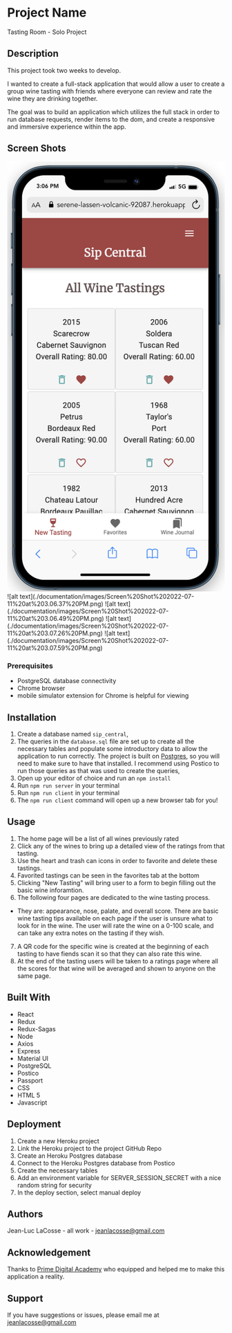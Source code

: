# Project Name
Tasting Room - Solo Project

## Description
This project took two weeks to develop.

I wanted to create a full-stack application that would allow a user to create a group wine tasting with friends where everyone can review and rate the wine they are drinking together.

The goal was to build an application which utilizes the full stack in order to run database requests, render items to the dom, and create a responsive and immersive experience within the app.

## Screen Shots
<img src="./documentation/images/Screen%20Shot%202022-07-11%20at%203.06.37%20PM.png" >
![alt text](./documentation/images/Screen%20Shot%202022-07-11%20at%203.06.37%20PM.png)
![alt text](./documentation/images/Screen%20Shot%202022-07-11%20at%203.06.49%20PM.png)
![alt text](./documentation/images/Screen%20Shot%202022-07-11%20at%203.07.26%20PM.png)
![alt text](./documentation/images/Screen%20Shot%202022-07-11%20at%203.07.59%20PM.png)

### Prerequisites

- PostgreSQL database connectivity
- Chrome browser
- mobile simulator extension for Chrome is helpful for viewing

## Installation

1. Create a database named `sip_central`,
2. The queries in the `database.sql` file are set up to create all the necessary tables and populate some introductory data to allow the application to run correctly. The project is built on [Postgres](https://www.postgresql.org/download/), so you will need to make sure to have that installed. I recommend using Postico to run those queries as that was used to create the queries, 
3. Open up your editor of choice and run an `npm install`
4. Run `npm run server` in your terminal
5. Run `npm run client` in your terminal
6. The `npm run client` command will open up a new browser tab for you!

## Usage

1. The home page will be a list of all wines previously rated
2. Click any of the wines to bring up a detailed view of the ratings from that tasting.
3. Use the heart and trash can icons in order to favorite and delete these tastings.
4. Favorited tastings can be seen in the favorites tab at the bottom
5. Clicking "New Tasting" will bring user to a form to begin filling out the basic wine inforamtion.
6. The following four pages are dedicated to the wine tasting process. 
  - They are: appearance, nose, palate, and overall score.
  There are basic wine tasting tips available on each page if the user is unsure what to look for in the wine. 
  The user will rate the wine on a 0-100 scale, and can take any extra notes on the tasting if they wish.
7. A QR code for the specific wine is created at the beginning of each tasting to have fiends scan it so that they can also rate this wine.
8. At the end of the tasting users will be taken to a ratings page where all the scores for that wine will be averaged and shown to anyone on the same page.


## Built With

- React
- Redux
- Redux-Sagas
- Node
- Axios
- Express
- Material UI
- PostgreSQL
- Postico
- Passport
- CSS
- HTML 5
- Javascript

## Deployment
1. Create a new Heroku project
2. Link the Heroku project to the project GitHub Repo
3. Create an Heroku Postgres database
4. Connect to the Heroku Postgres database from Postico
5. Create the necessary tables
6. Add an environment variable for SERVER_SESSION_SECRET with a nice random string for security
7. In the deploy section, select manual deploy

## Authors
Jean-Luc LaCosse - all work - jeanlacosse@gmail.com

## Acknowledgement
Thanks to [Prime Digital Academy](www.primeacademy.io) who equipped and helped me to make this application a reality.

## Support
If you have suggestions or issues, please email me at [jeanlacosse@gmail.com](www.google.com)
